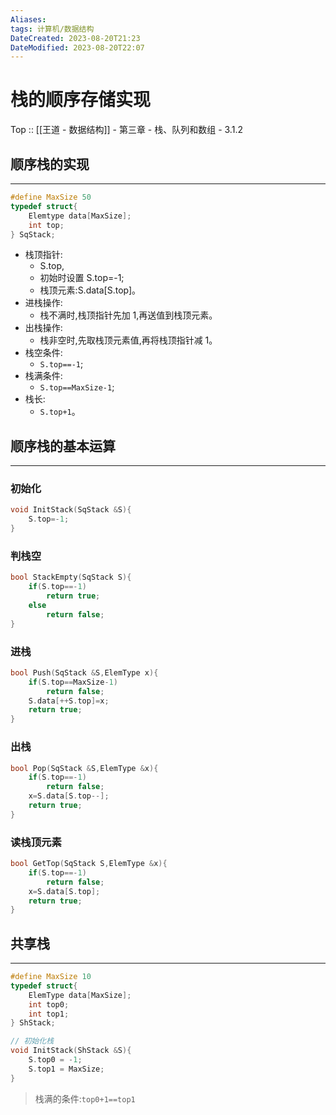 ```yaml
---
Aliases: 
tags: 计算机/数据结构 
DateCreated: 2023-08-20T21:23
DateModified: 2023-08-20T22:07
---
```

# 栈的顺序存储实现

Top :: [[王道 - 数据结构]] - 第三章 - 栈、队列和数组 - 3.1.2

## 顺序栈的实现
---

```cpp
#define MaxSize 50
typedef struct{
	Elemtype data[MaxSize];
	int top;
} SqStack;
```

- 栈顶指针:
	- S.top,
	- 初始时设置 S.top=-1;
	- 栈顶元素:S.data\[S.top\]。
- 进栈操作:
	- 栈不满时,栈顶指针先加 1,再送值到栈顶元素。
- 出栈操作:
	- 栈非空时,先取栈顶元素值,再将栈顶指针减 1。
- 栈空条件:
	- `S.top==-1`;
- 栈满条件:
	- `S.top==MaxSize-1`;
- 栈长:
	- `S.top+1`。

## 顺序栈的基本运算
---
### 初始化

```cpp
void InitStack(SqStack &S){
	S.top=-1;
}
```

### 判栈空

```cpp
bool StackEmpty(SqStack S){
	if(S.top==-1)
		return true;
	else
		return false;
}
```

### 进栈

```cpp
bool Push(SqStack &S,ElemType x){
	if(S.top==MaxSize-1)
		return false;
	S.data[++S.top]=x;
	return true;
}
```

### 出栈

```cpp
bool Pop(SqStack &S,ElemType &x){
	if(S.top==-1)
		return false;
	x=S.data[S.top--];
	return true;
}
```

### 读栈顶元素

```cpp
bool GetTop(SqStack S,ElemType &x){
	if(S.top==-1)
		return false;
	x=S.data[S.top];
	return true;
}
```

## 共享栈
---

```cpp
#define MaxSize 10
typedef struct{
	ElemType data[MaxSize];
	int top0;
	int top1;
} ShStack;

// 初始化栈
void InitStack(ShStack &S){
	S.top0 = -1;
	S.top1 = MaxSize;
}
```

> 栈满的条件:`top0+1==top1`
